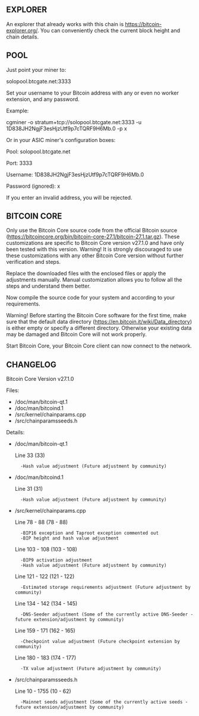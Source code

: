 





EXPLORER
--------

An explorer that already works with this chain is https://bitcoin-explorer.org/.
You can conveniently check the current block height and chain details.






POOL
----

Just point your miner to:

solopool.btcgate.net:3333

Set your username to your Bitcoin address with any or even no worker extension, and any password.


Example:

cgminer -o stratum+tcp://solopool.btcgate.net:3333 -u 1D838JH2NgjF3esHjzUtf9p7cTQRF9H6Mb.0 -p x


Or in your ASIC miner's configuration boxes:

Pool: solopool.btcgate.net

Port: 3333

Username: 1D838JH2NgjF3esHjzUtf9p7cTQRF9H6Mb.0

Password (ignored): x


If you enter an invalid address, you will be rejected.






BITCOIN CORE
------------

Only use the Bitcoin Core source code from the official Bitcoin source (https://bitcoincore.org/bin/bitcoin-core-27.1/bitcoin-27.1.tar.gz).
These customizations are specific to Bitcoin Core version v27.1.0 and have only been tested with this version.
Warning! It is strongly discouraged to use these customizations with any other Bitcoin Core version without further verification and steps.

Replace the downloaded files with the enclosed files or apply the adjustments manually.
Manual customization allows you to follow all the steps and understand them better.

Now compile the source code for your system and according to your requirements.

Warning! Before starting the Bitcoin Core software for the first time, make sure that the default data directory (https://en.bitcoin.it/wiki/Data_directory)
is either empty or specify a different directory.
Otherwise your existing data may be damaged and Bitcoin Core will not work properly.

Start Bitcoin Core, your Bitcoin Core client can now connect to the network.






CHANGELOG
---------

Bitcoin Core Version v27.1.0


Files:

- /doc/man/bitcoin-qt.1
- /doc/man/bitcoind.1
- /src/kernel/chainparams.cpp
- /src/chainparamsseeds.h


Details:


- /doc/man/bitcoin-qt.1

	Line 33 (33)

		-Hash value adjustment (Future adjustment by community)




- /doc/man/bitcoind.1

	Line 31 (31)

		-Hash value adjustment (Future adjustment by community)



- /src/kernel/chainparams.cpp

	Line 78 - 88 (78 - 88)

		-BIP16 exception and Taproot exception commented out
		-BIP height and hash value adjustment


	Line 103 - 108 (103 - 108)

		-BIP9 activation adjustment
		-Hash value adjustment (Future adjustment by community)


	Line 121 - 122 (121 - 122)

		-Estimated storage requirements adjustment (Future adjustment by community)


	Line 134 - 142 (134 - 145)

		-DNS-Seeder adjustment (Some of the currently active DNS-Seeder - future extension/adjustment by community)


	Line 159 - 171 (162 - 165)

		-Checkpoint value adjustment (Future checkpoint extension by community)


	Line 180 - 183 (174 - 177)

		-TX value adjustment (Future adjustment by community)




- /src/chainparamsseeds.h

	Line 10 - 1755 (10 - 62)

		-Mainnet seeds adjustment (Some of the currently active seeds - future extension/adjustment by community)
